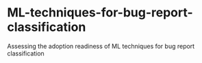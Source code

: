# ML-techniques-for-bug-report-classification
Assessing the adoption readiness of ML techniques for bug report classification
